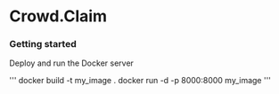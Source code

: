 # Crowd.Claim


### Getting started

Deploy and run the Docker server

'''
docker build -t my_image .
docker run -d -p 8000:8000 my_image
'''
